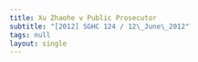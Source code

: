 ```yaml
---
title: Xu Zhaohe v Public Prosecutor
subtitle: "[2012] SGHC 124 / 12\_June\_2012"
tags: null
layout: single
---
```


